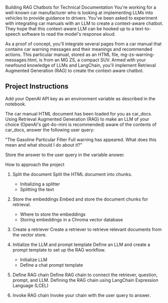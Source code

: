 Building RAG Chatbots for Technical Documentation
You're working for a well-known car manufacturer who is looking at implementing LLMs into vehicles to provide guidance to drivers. You've been asked to experiment with integrating car manuals with an LLM to create a context-aware chatbot. They hope that this context-aware LLM can be hooked up to a text-to-speech software to read the model's response aloud.

As a proof of concept, you'll integrate several pages from a car manual that contains car warning messages and their meanings and recommended actions. This particular manual, stored as an HTML file, mg-zs-warning-messages.html, is from an MG ZS, a compact SUV. Armed with your newfound knowledge of LLMs and LangChain, you'll implement Retrieval Augmented Generation (RAG) to create the context-aware chatbot.


## Project Instructions
Add your OpenAI API key as an environment variable as described in the notebook.

The car manual HTML document has been loaded for you as car_docs. Using Retrieval Augmented Generation (RAG) to make an LLM of your choice (OpenAI's gpt-4o-mini is recommended) aware of the contents of car_docs, answer the following user query:

"The Gasoline Particular Filter Full warning has appeared. What does this mean and what should I do about it?"

Store the answer to the user query in the variable answer.


How to approach the project
1. Split the document
	Split the HTML document into chunks.
	 - Initializing a splitter
	 - Splitting the text

2. Store the embeddings
	Embed and store the document chunks for retrieval.
	- Where to store the embeddings
	- Storing embeddings in a Chroma vector database

3. Create a retriever
	Create a retriever to retrieve relevant documents from the vector store.

4. Initialize the LLM and prompt template
	Define an LLM and create a prompt template to set up the RAG workflow.
	- Initialize LLM
	- Define a chat prompt template

5. Define RAG chain
	Define RAG chain to connect the retriever, question, prompt, and LLM.
	Defining the RAG chain using LangChain Expression Language (LCEL)

6. Invoke RAG chain
	Invoke your chain with the user query to answer.